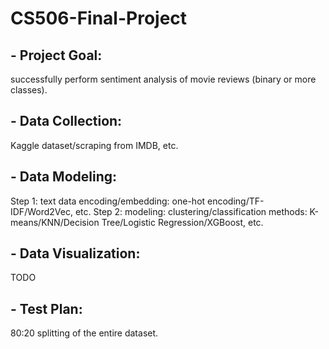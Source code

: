 # CS506-Final-Project

## - Project Goal:
successfully perform sentiment analysis of movie reviews (binary or more classes).

## - Data Collection:
Kaggle dataset/scraping from IMDB, etc.

## - Data Modeling:
Step 1: text data encoding/embedding: one-hot encoding/TF-IDF/Word2Vec, etc.
Step 2: modeling: clustering/classification methods: K-means/KNN/Decision Tree/Logistic Regression/XGBoost, etc.

## - Data Visualization:
TODO

## - Test Plan:
80:20 splitting of the entire dataset.

